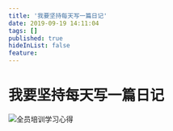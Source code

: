```yaml
---
title: '我要坚持每天写一篇日记'
date: 2019-09-19 14:11:04
tags: []
published: true
hideInList: false
feature: 
---
```

# 我要坚持每天写一篇日记
![全员培训学习心得](https://cdn.nlark.com/yuque/0/2019/jpeg/150173/1561907718427-assets/web-upload/9e6b9e6b-5bbd-481c-a994-1d5edaaa88fb.jpeg)
